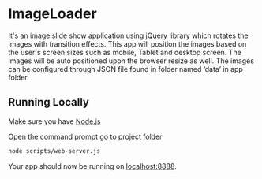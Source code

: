 ImageLoader
===========
It's an image slide show application using jQuery library which rotates the images with transition effects. This app will position the images based on the user's screen sizes such as mobile, Tablet and desktop screen. The images will be auto positioned upon the browser resize as well. The images can be configured through JSON file found in folder named ‘data’ in app folder.

## Running Locally

Make sure you have [Node.js](http://nodejs.org/) 

Open the command prompt go to project folder
```sh
node scripts/web-server.js
```

Your app should now be running on [localhost:8888](http://localhost:8888/).

